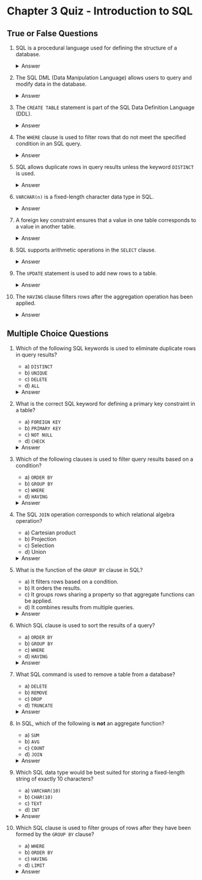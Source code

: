 # Chapter 3 Quiz - Introduction to SQL

## True or False Questions

1. SQL is a procedural language used for defining the structure of a database.
   <details>
   <summary>Answer</summary>
   False - SQL is a declarative language used for querying and managing data.
   </details>

2. The SQL DML (Data Manipulation Language) allows users to query and modify data in the database.
   <details>
   <summary>Answer</summary>
   True
   </details>

3. The `CREATE TABLE` statement is part of the SQL Data Definition Language (DDL).
   <details>
   <summary>Answer</summary>
   True
   </details>

4. The `WHERE` clause is used to filter rows that do not meet the specified condition in an SQL query.
   <details>
   <summary>Answer</summary>
   True
   </details>

5. SQL allows duplicate rows in query results unless the keyword `DISTINCT` is used.
   <details>
   <summary>Answer</summary>
   True
   </details>

6. `VARCHAR(n)` is a fixed-length character data type in SQL.
   <details>
   <summary>Answer</summary>
   False - `VARCHAR(n)` is a variable-length character data type.
   </details>

7. A foreign key constraint ensures that a value in one table corresponds to a value in another table.
   <details>
   <summary>Answer</summary>
   True
   </details>

8. SQL supports arithmetic operations in the `SELECT` clause.
   <details>
   <summary>Answer</summary>
   True
   </details>

9. The `UPDATE` statement is used to add new rows to a table.
   <details>
   <summary>Answer</summary>
   False - The `INSERT` statement is used to add new rows.
   </details>

10. The `HAVING` clause filters rows after the aggregation operation has been applied.
    <details>
    <summary>Answer</summary>
    True
    </details>

## Multiple Choice Questions

1. Which of the following SQL keywords is used to eliminate duplicate rows in query results?
   - a) `DISTINCT`
   - b) `UNIQUE`
   - c) `DELETE`
   - d) `ALL`
   <details>
   <summary>Answer</summary>
   a) `DISTINCT`
   </details>

2. What is the correct SQL keyword for defining a primary key constraint in a table?
   - a) `FOREIGN KEY`
   - b) `PRIMARY KEY`
   - c) `NOT NULL`
   - d) `CHECK`
   <details>
   <summary>Answer</summary>
   b) `PRIMARY KEY`
   </details>

3. Which of the following clauses is used to filter query results based on a condition?
   - a) `ORDER BY`
   - b) `GROUP BY`
   - c) `WHERE`
   - d) `HAVING`
   <details>
   <summary>Answer</summary>
   c) `WHERE`
   </details>

4. The SQL `JOIN` operation corresponds to which relational algebra operation?
   - a) Cartesian product
   - b) Projection
   - c) Selection
   - d) Union
   <details>
   <summary>Answer</summary>
   a) Cartesian product
   </details>

5. What is the function of the `GROUP BY` clause in SQL?
   - a) It filters rows based on a condition.
   - b) It orders the results.
   - c) It groups rows sharing a property so that aggregate functions can be applied.
   - d) It combines results from multiple queries.
   <details>
   <summary>Answer</summary>
   c) It groups rows sharing a property so that aggregate functions can be applied.
   </details>

6. Which SQL clause is used to sort the results of a query?
   - a) `ORDER BY`
   - b) `GROUP BY`
   - c) `WHERE`
   - d) `HAVING`
   <details>
   <summary>Answer</summary>
   a) `ORDER BY`
   </details>

7. What SQL command is used to remove a table from a database?
   - a) `DELETE`
   - b) `REMOVE`
   - c) `DROP`
   - d) `TRUNCATE`
   <details>
   <summary>Answer</summary>
   c) `DROP`
   </details>

8. In SQL, which of the following is **not** an aggregate function?
   - a) `SUM`
   - b) `AVG`
   - c) `COUNT`
   - d) `JOIN`
   <details>
   <summary>Answer</summary>
   d) `JOIN`
   </details>

9. Which SQL data type would be best suited for storing a fixed-length string of exactly 10 characters?
   - a) `VARCHAR(10)`
   - b) `CHAR(10)`
   - c) `TEXT`
   - d) `INT`
   <details>
   <summary>Answer</summary>
   b) `CHAR(10)`
   </details>

10. Which SQL clause is used to filter groups of rows after they have been formed by the `GROUP BY` clause?
    - a) `WHERE`
    - b) `ORDER BY`
    - c) `HAVING`
    - d) `LIMIT`
    <details>
    <summary>Answer</summary>
    c) `HAVING`
    </details>
